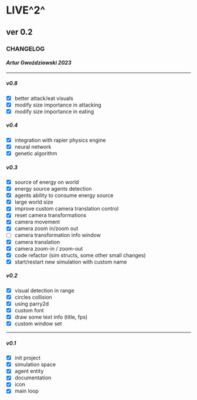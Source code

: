 
# LIVE^2^

## ver 0.2

### CHANGELOG

#### _Artur Gwoździowski 2023_

* * *

##### v0.8

- [x] better attack/eat visuals
- [x] modify size importance in attacking  
- [x] modify size importance in eating  

##### v0.4

- [x] integration with rapier physics engine
- [x] neural network
- [x] genetic algorithm

##### v0.3

- [x] source of energy on world
- [x] energy source agents detection
- [x] agents ability to consume energy source
- [x] large world size
- [x] improve custom camera translation control
- [x] reset camera transformations
- [x] camera movement
- [x] camera zoom in/zoom out
- [ ] camera transformation info window
- [x] camera translation
- [x] camera zoom-in / zoom-out
- [x] code refactor (sim structs, some other small changes)
- [x] start/restart new simulation with custom name

##### v0.2

- [x] visual detection in range
- [x] circles collision
- [x] using parry2d
- [x] custom font
- [x] draw some text info (title, fps)
- [x] custom window set

* * *

##### v0.1

- [x] init project
- [x] simulation space
- [x] agent entity
- [x] documentation
- [x] icon
- [x] main loop
